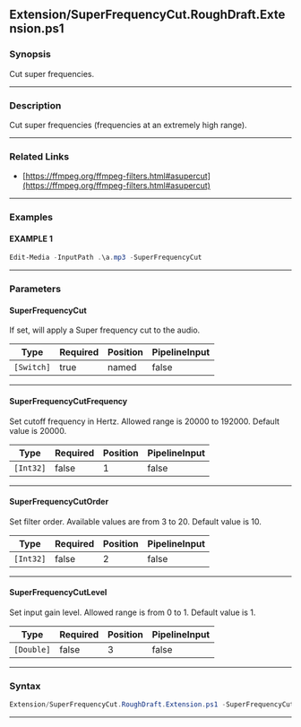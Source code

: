 
Extension/SuperFrequencyCut.RoughDraft.Extension.ps1
----------------------------------------------------
### Synopsis
Cut super frequencies.

---
### Description

Cut super frequencies (frequencies at an extremely high range).

---
### Related Links
* [https://ffmpeg.org/ffmpeg-filters.html#asupercut](https://ffmpeg.org/ffmpeg-filters.html#asupercut)



---
### Examples
#### EXAMPLE 1
```PowerShell
Edit-Media -InputPath .\a.mp3 -SuperFrequencyCut
```

---
### Parameters
#### **SuperFrequencyCut**

If set, will apply a Super frequency cut to the audio.






|Type      |Required|Position|PipelineInput|
|----------|--------|--------|-------------|
|`[Switch]`|true    |named   |false        |



---
#### **SuperFrequencyCutFrequency**

Set cutoff frequency in Hertz. Allowed range is 20000 to 192000. Default value is 20000.






|Type     |Required|Position|PipelineInput|
|---------|--------|--------|-------------|
|`[Int32]`|false   |1       |false        |



---
#### **SuperFrequencyCutOrder**

Set filter order. Available values are from 3 to 20. Default value is 10.






|Type     |Required|Position|PipelineInput|
|---------|--------|--------|-------------|
|`[Int32]`|false   |2       |false        |



---
#### **SuperFrequencyCutLevel**

Set input gain level. Allowed range is from 0 to 1. Default value is 1.






|Type      |Required|Position|PipelineInput|
|----------|--------|--------|-------------|
|`[Double]`|false   |3       |false        |



---
### Syntax
```PowerShell
Extension/SuperFrequencyCut.RoughDraft.Extension.ps1 -SuperFrequencyCut [[-SuperFrequencyCutFrequency] <Int32>] [[-SuperFrequencyCutOrder] <Int32>] [[-SuperFrequencyCutLevel] <Double>] [<CommonParameters>]
```
---



